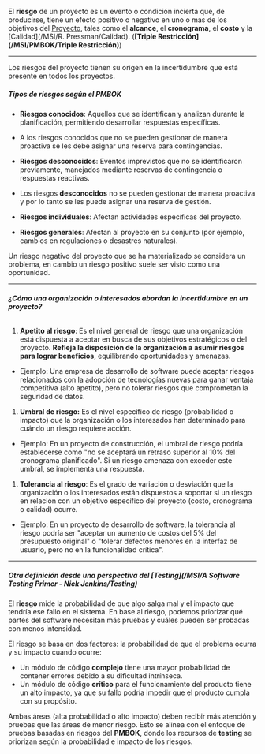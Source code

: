 El **riesgo** de un proyecto es un evento o condición incierta que, de producirse, tiene un efecto positivo o negativo en uno o más de los objetivos del [Proyecto](/MSI/PMBOK/Proyecto), tales como el **alcance**, el **cronograma**, el **costo** y la [Calidad](/MSI/R. Pressman/Calidad). (**[Triple Restricción](/MSI/PMBOK/Triple Restricción)**)
****
Los riesgos del proyecto tienen su origen en la incertidumbre que está presente en todos los proyectos.
##### **Tipos de riesgos según el PMBOK**
- **Riesgos conocidos**: Aquellos que se identifican y analizan durante la planificación, permitiendo desarrollar respuestas específicas.
- A los riesgos conocidos que no se pueden gestionar de manera proactiva se les debe asignar una reserva para contingencias.

- **Riesgos desconocidos**: Eventos imprevistos que no se identificaron previamente, manejados mediante reservas de contingencia o respuestas reactivas.
- Los riesgos **desconocidos** no se pueden gestionar de manera proactiva y por lo tanto se les puede asignar una reserva de gestión. 

- **Riesgos individuales**: Afectan actividades específicas del proyecto.

- **Riesgos generales**: Afectan al proyecto en su conjunto (por ejemplo, cambios en regulaciones o desastres naturales).

Un riesgo negativo del proyecto que se ha materializado se considera un problema, en cambio un riesgo positivo suele ser visto como una oportunidad.
****
###### **¿Cómo una organización o interesados abordan la incertidumbre en un proyecto?**

1. **Apetito al riesgo**: Es el nivel general de riesgo que una organización está dispuesta a aceptar en busca de sus objetivos estratégicos o del proyecto. **Refleja la disposición de la organización a asumir riesgos para lograr beneficios**, equilibrando oportunidades y amenazas.
- Ejemplo: Una empresa de desarrollo de software puede aceptar riesgos relacionados con la adopción de tecnologías nuevas para ganar ventaja competitiva (alto apetito), pero no tolerar riesgos que comprometan la seguridad de datos.

1. **Umbral de riesgo:** Es el nivel específico de riesgo (probabilidad o impacto) que la organización o los interesados han determinado para cuándo un riesgo requiere acción.
- Ejemplo: En un proyecto de construcción, el umbral de riesgo podría establecerse como "no se aceptará un retraso superior al 10% del cronograma planificado". Si un riesgo amenaza con exceder este umbral, se implementa una respuesta.

1. **Tolerancia al riesgo**: Es el grado de variación o desviación que la organización o los interesados están dispuestos a soportar si un riesgo en relación con un objetivo específico del proyecto (costo, cronograma o calidad) ocurre.
- Ejemplo: En un proyecto de desarrollo de software, la tolerancia al riesgo podría ser "aceptar un aumento de costos del 5% del presupuesto original" o "tolerar defectos menores en la interfaz de usuario, pero no en la funcionalidad crítica".
****
##### **Otra definición desde una perspectiva del [Testing](/MSI/A Software Testing Primer - Nick Jenkins/Testing)**
El **riesgo** mide la probabilidad de que algo salga mal y el impacto que tendría ese fallo en el sistema. En base al riesgo, podemos priorizar qué partes del software necesitan más pruebas y cuáles pueden ser probadas con menos intensidad.

El riesgo se basa en dos factores: la probabilidad de que el problema ocurra y su impacto cuando ocurre:

- Un módulo de código **complejo** tiene una mayor probabilidad de contener errores debido a su dificultad intrínseca.
- Un módulo de código **crítico** para el funcionamiento del producto tiene un alto impacto, ya que su fallo podría impedir que el producto cumpla con su propósito.

Ambas áreas (alta probabilidad o alto impacto) deben recibir más atención y pruebas que las áreas de menor riesgo. Esto se alinea con el enfoque de pruebas basadas en riesgos del **PMBOK**, donde los recursos de **testing** se priorizan según la probabilidad e impacto de los riesgos.

